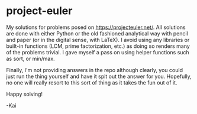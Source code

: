 # project-euler

My solutions for problems posed on https://projecteuler.net/. All solutions are done with 
either Python or the old fashioned analytical way with pencil and paper (or in the digital 
sense, with LaTeX). I avoid using any libraries or built-in functions (LCM, prime 
factorization, etc.) as doing so renders many of the problems trivial. I gave myself a pass 
on using helper functions such as sort, or min/max.

Finally, I'm not providing answers in the repo although clearly, you could just run the thing 
yourself and have it spit out the answer for you. Hopefully, no one will really resort to this
sort of thing as it takes the fun out of it.

Happy solving!

-Kai
